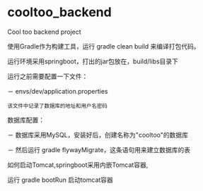 # cooltoo_backend
Cool too backend project


使用Gradle作为构建工具，运行 gradle clean build 来编译打包代码。

运行环境采用springboot，打出的jar包放在，build/libs目录下

运行之前需要配置一下文件：

－ envs/dev/application.properties

	该文件中记录了数据库的地址和用户名密码
	
数据库配置：

－ 数据库采用MySQL，安装好后，创建名称为"cooltoo"的数据库

－ 然后运行 gradle flywayMigrate，这条语句用来建立数据库的表

如何启动Tomcat,springboot采用内嵌Tomcat容器,

   运行 gradle bootRun 启动tomcat容器